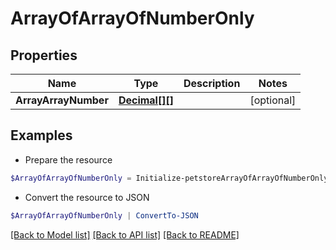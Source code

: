 # ArrayOfArrayOfNumberOnly
## Properties

Name | Type | Description | Notes
------------ | ------------- | ------------- | -------------
**ArrayArrayNumber** | [**Decimal[][]**](Array.md) |  | [optional] 

## Examples

- Prepare the resource
```powershell
$ArrayOfArrayOfNumberOnly = Initialize-petstoreArrayOfArrayOfNumberOnly  -ArrayArrayNumber null
```

- Convert the resource to JSON
```powershell
$ArrayOfArrayOfNumberOnly | ConvertTo-JSON
```

[[Back to Model list]](../README.md#documentation-for-models) [[Back to API list]](../README.md#documentation-for-api-endpoints) [[Back to README]](../README.md)

